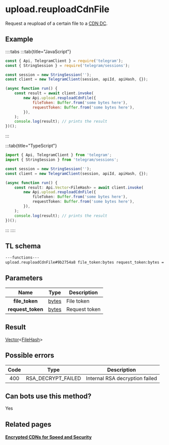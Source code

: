 # upload.reuploadCdnFile

Request a reupload of a certain file to a [CDN DC](https://core.telegram.org/cdn).

## Example

::::tabs
:::tab{title="JavaScript"}

```js
const { Api, TelegramClient } = require('telegram');
const { StringSession } = require('telegram/sessions');

const session = new StringSession('');
const client = new TelegramClient(session, apiId, apiHash, {});

(async function run() {
    const result = await client.invoke(
        new Api.upload.reuploadCdnFile({
            fileToken: Buffer.from('some bytes here'),
            requestToken: Buffer.from('some bytes here'),
        }),
    );
    console.log(result); // prints the result
})();
```

:::

:::tab{title="TypeScript"}

```ts
import { Api, TelegramClient } from 'telegram';
import { StringSession } from 'telegram/sessions';

const session = new StringSession('');
const client = new TelegramClient(session, apiId, apiHash, {});

(async function run() {
    const result: Api.Vector<FileHash> = await client.invoke(
        new Api.upload.reuploadCdnFile({
            fileToken: Buffer.from('some bytes here'),
            requestToken: Buffer.from('some bytes here'),
        }),
    );
    console.log(result); // prints the result
})();
```

:::
::::

## TL schema

```txt
---functions---
upload.reuploadCdnFile#9b2754a8 file_token:bytes request_token:bytes = Vector<FileHash>;
```

## Parameters

|       Name        | Type                                          | Description   |
| :---------------: | --------------------------------------------- | ------------- |
|  **file_token**   | [bytes](https://core.telegram.org/type/bytes) | File token    |
| **request_token** | [bytes](https://core.telegram.org/type/bytes) | Request token |

## Result

[Vector](https://core.telegram.org/type/Vector%20t)<[FileHash](https://core.telegram.org/type/FileHash)>

## Possible errors

| Code | Type               | Description                    |
| :--: | ------------------ | ------------------------------ |
| 400  | RSA_DECRYPT_FAILED | Internal RSA decryption failed |

## Can bots use this method?

Yes

## Related pages

#### [Encrypted CDNs for Speed and Security](https://core.telegram.org/cdn)
